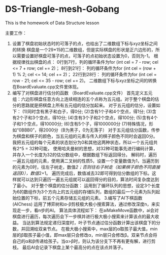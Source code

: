 # DS-Triangle-mesh-Gobang
This is the homework of Data Structure lesson

主要工作：
1. 设置了棋盘初始状态时的可落子的点，也给出了二维数组下标与xyz坐标之间的转换
    棋盘是一个29*15的二维数组，但是实际棋盘的形状是正六边形的，所以需要设置好棋盘可落子的点，可落子的点初始状态设置为0，否则为-1。
    根据规律找出棋盘的点：
    0行到7行，列的循环条件为for (int cel = 7 - row; cel <= 7 + row; cel += 2)；
    8行到21行： 列的循环条件为for (int cel = (row + 1) % 2; cel <= 14; cel += 2)；
    22行到28行： 列的循环条件为for (int cel = row - 21; cel <= 35 - row; cel += 2)。
    二维数组下标与xyz坐标之间的转换在BoardEvaluate.cpp文件里体现。
2. 编写了对棋盘进行估分的函数 （BoardEvaluate.cpp文件）
    首先定义五元组：六边形棋盘任意方向上连续相连的五个点称为五元组。对于整个棋盘的估分的思路就是把棋盘上所有五元组的估分加起来。
对于五元组的估分，设置如下：
   (1)同时含有黑子和白子，得0分;
   (2)含有1个子和4个空点，得1分;
   (3)含有2个子和3个空点，得10分;
   (4)含有3个子和2个空点，得100分;
   (5)含有4个子和1个空点，得10000分;
   (6)含有5个子，得1000000分
   (7)特殊情况，形如“0BBB0”，得2000分（B为黑子，0为无落子）
对于五元组估分函数，传参为棋盘和棋子的颜色，当五元组的元素与传入的棋子颜色不同时会返回0分。 
我把五元组的每个元素的状态划分为0和其他这两种状态，所以一个五元组共有2^5 = 32种可能，
使用哈夫曼树的思想，对32种可能事先进行编码计算，并存入一个长度为32的估分数组中，根据数组下标返回得分。
解码时，遍历一遍五元组的元素，使用满二叉树的性质5，设置一个变量数值为1，当遍历到的元素为0时，往左子树走，数值*2；否则往右子树走（如果棋子颜色不同直接返回0），数值*2+1。
遍历完成后，数值减去32即可得到估分数组的下标。这样就可以达到只遍历一遍五元组就可以返回得分的目的，算法时间复杂度达到了最小。
对于整个棋盘的估分函数：
运用到了循环队列的思想，设定3个长度为6的数组作为3个方向上的五元组的存储队列，数组的最后一个元素为队列起始位置的下标，前五个元素存储五元组的元素。
3.编写了AI下棋函数(AIChess)
   运用了博弈树和α-β剪枝极大极小搜索算法，通过修改深度n，来实现走一步，看n步的AI。
   算法具体流程如下：
   在aiMakeMove函数中，ai会对棋盘进行遍历，每次遍历会下一步棋并进行极大极小搜索来计算该点的最大收益。
   当达到算法规定递归深度时，叶子节点通过估分函数计算出该棋盘下的分数，并回溯给双亲节点。
   在极大极小搜索中，max层的α取孩子最大值，min层的β取孩子最小值，即max层只会修改α，min层只会修改β。双亲节点会将自己的α和β传递给孩子。当α>β时，则认为该分支下不再有更有解，进行剪枝。
   最后AI会记录下棋盘上某个最高分的点在该点并落子。
   
